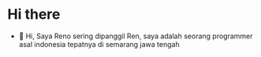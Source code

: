 # Hi there
- 👋 Hi, Saya Reno sering dipanggil Ren, saya adalah seorang programmer asal indonesia tepatnya di semarang jawa tengah 
